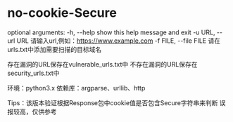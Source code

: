# no-cookie-Secure
optional arguments:
  -h, --help            show this help message and exit
  -u URL, --url URL     请输入url,例如：https://www.example.com
  -f FILE, --file FILE  请在urls.txt中添加需要扫描的目标域名

存在漏洞的URL保存在vulnerable_urls.txt中
不存在漏洞的URL保存在security_urls.txt中

环境：python3.x
依赖库：argparse、urllib、http

Tips：该版本验证根据Response包中cookie值是否包含Secure字符串来判断
误报较高，仅供参考

